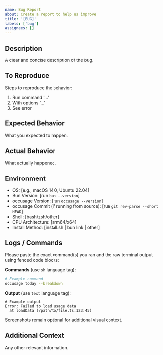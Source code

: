 ```yaml
---
name: Bug Report
about: Create a report to help us improve
title: '[BUG]'
labels: ['bug']
assignees: []
---
```


## Description

A clear and concise description of the bug.

## To Reproduce

Steps to reproduce the behavior:

1. Run command '...'
2. With options '...'
3. See error

## Expected Behavior

What you expected to happen.

## Actual Behavior

What actually happened.

## Environment

- OS: [e.g., macOS 14.0, Ubuntu 22.04]
- Bun Version: [run `bun --version`]
- occusage Version: [run `occusage --version`]
- occusage Commit (if running from source): [run `git rev-parse --short HEAD`]
- Shell: [bash/zsh/other]
- CPU Architecture: [arm64/x64]
- Install Method: [install.sh | bun link | other]

## Logs / Commands

Please paste the exact command(s) you ran and the raw terminal output using fenced code blocks:

**Commands** (use `sh` language tag):
```sh
# Example command
occusage today --breakdown
```

**Output** (use `text` language tag):
```text
# Example output
Error: Failed to load usage data
  at loadData (/path/to/file.ts:123:45)
```

Screenshots remain optional for additional visual context.

## Additional Context

Any other relevant information.
